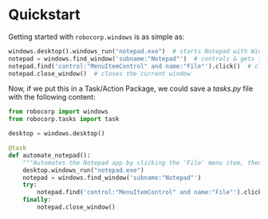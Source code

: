 # Quickstart

Getting started with `robocorp.windows` is as simple as:

```python
windows.desktop().windows_run("notepad.exe")  # starts Notepad with Windows Run
notepad = windows.find_window('subname:"Notepad"')  # controls & gets the window into focus
notepad.find('control:"MenuItemControl" and name:"File"').click()  # clicks the found "File" menu item
notepad.close_window()  # closes the current window
```

Now, if we put this in a Task/Action Package, we could save a _tasks.py_ file with the
following content:

```python
from robocorp import windows
from robocorp.tasks import task

desktop = windows.desktop()

@task
def automate_notepad():
    """Automates the Notepad app by clicking the 'File' menu item, then exits."""
    desktop.windows_run("notepad.exe")
    notepad = windows.find_window('subname:"Notepad"')
    try:
        notepad.find('control:"MenuItemControl" and name:"File"').click()
    finally:
        notepad.close_window()
```
